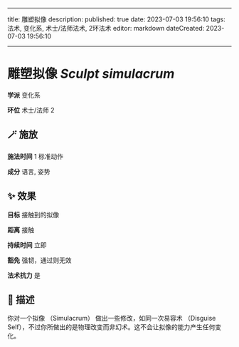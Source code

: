 
---
title: 雕塑拟像
description: 
published: true
date: 2023-07-03 19:56:10
tags: 法术, 变化系, 术士/法师法术, 2环法术
editor: markdown
dateCreated: 2023-07-03 19:56:10

---

# **雕塑拟像** *Sculpt simulacrum*

**学派** 变化系 

**环位** 术士/法师 2

## 🪄 施放

**施法时间** 1 标准动作

**成分** 语言, 姿势

## ✨ 效果 

**目标** 接触到的拟像 

**距离** 接触  

**持续时间** 立即 

**豁免** 强韧，通过则无效

**法术抗力** 是

## 📖 描述

你对一个拟像 （Simulacrum） 做出一些修改，如同一次易容术 （Disguise Self），不过你所做出的是物理改变而非幻术。这不会让拟像的能力产生任何变化。
    